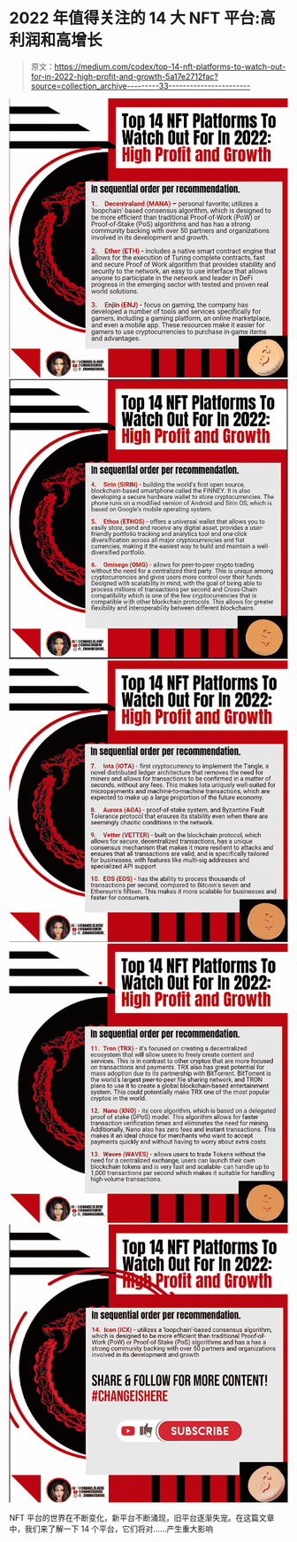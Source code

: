 # 2022 年值得关注的 14 大 NFT 平台:高利润和高增长

> 原文：<https://medium.com/codex/top-14-nft-platforms-to-watch-out-for-in-2022-high-profit-and-growth-5a17e2712fac?source=collection_archive---------33----------------------->

![](img/2e77d589c79763ab434e393732a53292.png)![](img/13b47917c15f3dd3a95e146fb9d86b09.png)![](img/0c0aed9f787a7526d79ad85077be3991.png)![](img/d26917135ed09596b6352dfe513ca77d.png)![](img/b66bb5055afdd939908afb30a0a5f6b1.png)

NFT 平台的世界在不断变化，新平台不断涌现，旧平台逐渐失宠。在这篇文章中，我们来了解一下 14 个平台，它们将对……产生重大影响